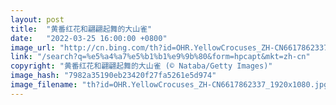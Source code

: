 ```yaml
---
layout: post
title:  "黄番红花和翩翩起舞的大山雀"
date:   "2022-03-25 16:00:00 +0800"
image_url: "http://cn.bing.com/th?id=OHR.YellowCrocuses_ZH-CN6617862337_1920x1080.jpg&rf=LaDigue_1920x1080.jpg&pid=hp"
link: "/search?q=%e5%a4%a7%e5%b1%b1%e9%9b%80&form=hpcapt&mkt=zh-cn"
copyright: "黄番红花和翩翩起舞的大山雀 (© Nataba/Getty Images)"
image_hash: "7982a35190eb23420f27fa5261e5d974"
image_filename: "th?id=OHR.YellowCrocuses_ZH-CN6617862337_1920x1080.jpg&rf=LaDigue_1920x1080.jpg&pid=hp"
---
```

